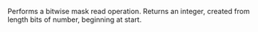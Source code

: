 Performs a bitwise mask read operation.
        Returns an integer, created from length bits of number,
        beginning at start.